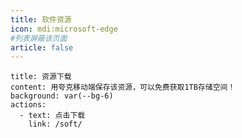 ```yaml
---
title: 软件资源
icon: mdi:microsoft-edge
#列表屏蔽该页面
article: false
---
```


```component VPBanner
title: 资源下载
content: 用夸克移动端保存该资源，可以免费获取1TB存储空间！
background: var(--bg-6)
actions:
  - text: 点击下载
    link: /soft/
```